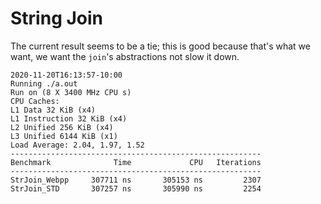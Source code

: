# String Join

The current result seems to be a tie; this is good because that's what we want, we want the `join`'s abstractions not slow it down.

```
2020-11-20T16:13:57-10:00
Running ./a.out
Run on (8 X 3400 MHz CPU s)
CPU Caches:
L1 Data 32 KiB (x4)
L1 Instruction 32 KiB (x4)
L2 Unified 256 KiB (x4)
L3 Unified 6144 KiB (x1)
Load Average: 2.04, 1.97, 1.52
--------------------------------------------------------
Benchmark              Time             CPU   Iterations
--------------------------------------------------------
StrJoin_Webpp     307711 ns       305153 ns         2307
StrJoin_STD       307257 ns       305990 ns         2254
```
